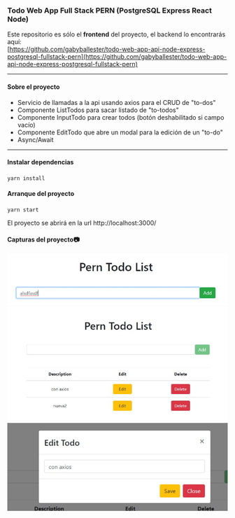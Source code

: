 ### Todo Web App Full Stack PERN (PostgreSQL Express React Node)

Este repositorio es sólo el **frontend** del proyecto, el backend lo encontrarás aquí:  
[https://github.com/gabyballester/todo-web-app-api-node-express-postgresql-fullstack-pern](https://github.com/gabyballester/todo-web-app-api-node-express-postgresql-fullstack-pern)
***
#### Sobre el proyecto
- Servicio de llamadas a la api usando axios para el CRUD de "to-dos"
- Componente ListTodos para sacar listado de "to-todos"
- Componente InputTodo para crear todos (botón deshabilitado si campo vacío)
- Componente EditTodo que abre un modal para la edición de un "to-do"
- Async/Await
***
#### Instalar dependencias
`yarn install`
#### Arranque del proyecto
`yarn start`

El proyecto se abrirá en la url http://localhost:3000/

#### Capturas del proyecto📷
![Capturas de pantalla 1 del Ecommerce Panel](screenshots/Screenshot_1.jpg)
![Capturas de pantalla 1 del Ecommerce Panel](screenshots/Screenshot_2.jpg)
![Capturas de pantalla 1 del Ecommerce Panel](screenshots/Screenshot_3.jpg)
